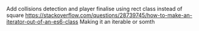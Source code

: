 Add collisions detection and player
finalise using rect class instead of square
https://stackoverflow.com/questions/28739745/how-to-make-an-iterator-out-of-an-es6-class
Making it an iterable or somth